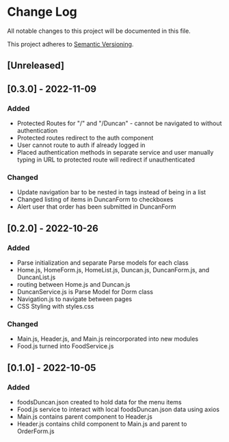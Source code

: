 # Change Log
All notable changes to this project will be documented in this file.
 
This project adheres to [Semantic Versioning](http://semver.org/).
 
## [Unreleased] 


## [0.3.0] - 2022-11-09 
 
### Added
- Protected Routes for "/" and "/Duncan" - cannot be navigated to without authentication
- Protected routes redirect to the auth component
- User cannot route to auth if already logged in
- Placed authentication methods in separate service and user manually typing in URL to protected route will redirect if unauthenticated

### Changed
- Update navigation bar to be nested in <a> tags instead of being in a list
- Changed listing of items in DuncanForm to checkboxes
- Alert user that order has been submitted in DuncanForm
 
## [0.2.0] - 2022-10-26 
 
### Added
- Parse initialization and separate Parse models for each class
- Home.js, HomeForm.js, HomeList.js, Duncan.js, DuncanForm.js, and DuncanList.js
- routing between Home.js and Duncan.js
- DuncanService.js is Parse Model for Dorm class
- Navigation.js to navigate between pages
- CSS Styling with styles.css
### Changed
- Main.js, Header.js, and Main.js reincorporated into new modules 
- Food.js turned into FoodService.js
 
## [0.1.0] - 2022-10-05
 
### Added
- foodsDuncan.json created to hold data for the menu items
- Food.js service to interact with local foodsDuncan.json data using axios
- Main.js contains parent component to Header.js
- Header.js contains child component to Main.js and parent to OrderForm.js
 
